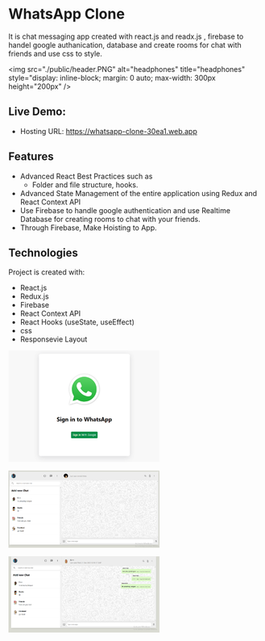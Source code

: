 
# WhatsApp Clone
It is chat messaging app created with react.js and readx.js , firebase to handel google authanication,  database and create rooms for chat with friends and use css to style.

<img
  src="./public/header.PNG"
  alt="headphones"
  title="headphones"
  style="display: inline-block; margin: 0 auto; max-width: 300px height="200px"
/>

## Live Demo:
   - Hosting URL: https://whatsapp-clone-30ea1.web.app 

## Features
  - Advanced React Best Practices such as
    - Folder and file structure, hooks.
  - Advanced State Management of the entire application using Redux and React Context API
  - Use Firebase to handle google authentication and use Realtime Database for creating rooms to chat with your friends.
  - Through Firebase, Make Hoisting to App.


## Technologies
Project is created with:
   - React.js
   - Redux.js
   - Firebase
   - React Context API
   - React Hooks (useState, useEffect)
   - css
   - Responsevie Layout

<img
  src="./public/header.PNG"
  alt="headphones"
  title="headphones"
  style="display: inline-block; margin: 0 auto; max-width: 300px"
/>

<img
  src="./public/body.PNG"
  alt="headphones"
  title="headphones"
  style="display: inline-block; margin: 0 auto; max-width: 300px"
/>

<img
  src="./public/body2.PNG"
  alt="headphones"
  title="headphones"
  style="display: inline-block; margin: 0 auto; max-width: 300px"
/>
